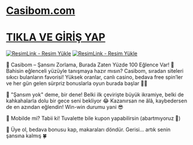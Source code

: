 # <a href="https://edu.norwichuniversty.com/tr?faff=4109">Casibom.com</a>
# <a href="https://edu.norwichuniversty.com/tr?faff=4109">TIKLA VE GİRİŞ YAP</a>

<a href="https://edu.norwichuniversty.com/tr?faff=4109" title="ResimLink - Resim Yükle"><img src="https://r.resimlink.com/QIBtgMAZRuzY.jpg" title="ResimLink - Resim Yükle" alt="ResimLink - Resim Yükle"></a>
<a href="https://edu.norwichuniversty.com/tr?faff=4109" title="ResimLink - Resim Yükle"><img src="https://r.resimlink.com/QIBtgMAZRuzY.jpg" title="ResimLink - Resim Yükle" alt="ResimLink - Resim Yükle"></a>

🎰 Casibom – Şansını Zorlama, Burada Zaten Yüzde 100 Eğlence Var!
🎲 Bahisin eğlenceli yüzüyle tanışmaya hazır mısın?
Casibom, sıradan siteleri sıkıcı bulanların favorisi!
Yüksek oranlar, canlı casino, bedava free spin’ler ve her gün gelen sürpriz bonuslarla oyun burada başlar 🎰💥

💸 "Şansım yok" deme, bir dene!
Belki ilk çevirişte büyük ikramiye, belki de kahkahalarla dolu bir gece seni bekliyor 😂
Kazanırsan ne âlâ, kaybedersen de en azından eğlendin! Win-win durumu yani 😎

📱 Mobilde mi?
Tabii ki! Tuvalette bile kupon yapabilirsin (abartmıyoruz 🙈)

🎁 Üye ol, bedava bonusu kap, makaraları döndür.
Gerisi... artık senin şansına kalmış 🍀

